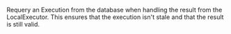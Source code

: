 Requery an Execution from the database when handling the result from the LocalExecutor.
This ensures that the execution isn't stale and that the result is still valid.
